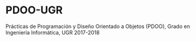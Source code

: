 # PDOO-UGR
Prácticas de Programación y Diseño Orientado a Objetos (PDOO), Grado en Ingeniería Informática, UGR 2017-2018
